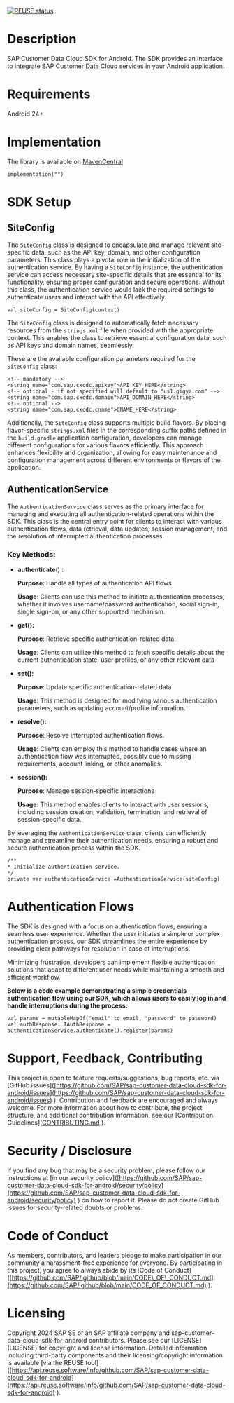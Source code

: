 [![REUSE status](https://api.reuse.software/badge/github.com/SAP/sap-customer-data-cloud-sdk-for-android)](https://api.reuse.software/info/github.com/SAP/sap-customer-data-cloud-sdk-for-android)

# Description

SAP Customer Data Cloud SDK for Android. The SDK provides an interface to integrate SAP Customer Data Cloud services in your Android application.


# Requirements

Android 24+


# Implementation

The library is available on [MavenCentral](http://sap.com)


    implementation("")

# SDK Setup


## SiteConfig

The `SiteConfig` class is designed to encapsulate and manage relevant site-specific data, such as the API key, domain, and other configuration parameters. This class plays a pivotal role in the initialization of the authentication service. By having a `SiteConfig` instance, the authentication service can access necessary site-specific details that are essential for its functionality, ensuring proper configuration and secure operations. Without this class, the authentication service would lack the required settings to authenticate users and interact with the API effectively.


    val siteConfig = SiteConfig(context)

The `SiteConfig` class is designed to automatically fetch necessary resources from the `strings.xml` file when provided with the appropriate context. This enables the class to retrieve essential configuration data, such as API keys and domain names, seamlessly.

These are the available configuration parameters required for the `SiteConfig` class:


    <!-- mandatory -->
    <string name="com.sap.cxcdc.apikey">API_KEY_HERE</string>
    <!-- optional - if not specified will default to "us1.gigya.com" -->
    <string name="com.sap.cxcdc.domain">API_DOMAIN_HERE</string> 
    <!-- optional -->
    <string name="com.sap.cxcdc.cname">CNAME_HERE</string>

Additionally, the `SiteConfig` class supports multiple build flavors. By placing flavor-specific `strings.xml` files in the corresponding suffix paths defined in the `build.gradle` application configuration, developers can manage different configurations for various flavors efficiently. This approach enhances flexibility and organization, allowing for easy maintenance and configuration management across different environments or flavors of the application.

## AuthenticationService

The `AuthenticationService` class serves as the primary interface for managing and executing all authentication-related operations within the SDK. This class is the central entry point for clients to interact with various authentication flows, data retrieval, data updates, session management, and the resolution of interrupted authentication processes.


### Key Methods:


*   **authenticate**() :

    **Purpose**: Handle all types of authentication API flows.

    **Usage**: Clients can use this method to initiate authentication processes, whether it involves username/password authentication, social sign-in, single sign-on, or any other supported mechanism.

*   **get():**

    **Purpose**: Retrieve specific authentication-related data.

    **Usage**: Clients can utilize this method to fetch specific details about the current authentication state, user profiles, or any other relevant data

*   **set():**

    **Purpose**: Update specific authentication-related data.

    **Usage**: This method is designed for modifying various authentication parameters, such as updating account/profile information.

*   **resolve():**

    **Purpose**: Resolve interrupted authentication flows.

    **Usage**: Clients can employ this method to handle cases where an authentication flow was interrupted, possibly due to missing requirements, account linking, or other anomalies.

*   **session():**

    **Purpose**: Manage session-specific interactions

    **Usage**: This method enables clients to interact with user sessions, including session creation, validation, termination, and retrieval of session-specific data.


By leveraging the `AuthenticationService` class, clients can efficiently manage and streamline their authentication needs, ensuring a robust and secure authentication process within the SDK.


    /**
    * Initialize authentication service.
    */
    private var authenticationService =AuthenticationService(siteConfig)



# Authentication Flows

The SDK is designed with a focus on authentication flows, ensuring a seamless user experience. Whether the user initiates a simple or complex authentication process, our SDK streamlines the entire experience by providing clear pathways for resolution in case of interruptions.

Minimizing frustration, developers can implement flexible authentication solutions that adapt to different user needs while maintaining a smooth and efficient workflow.


**Below is a code example demonstrating a simple credentials authentication flow using our SDK, which allows users to easily log in and handle interruptions during the process:**


    val params = mutableMapOf("email" to email, "password" to password)
    val authResponse: IAuthResponse = authenticationService.authenticate().register(params)

# Support, Feedback, Contributing

This project is open to feature requests/suggestions, bug reports, etc. via \[GitHub issues\]([https://github.com/SAP/sap-customer-data-cloud-sdk-for-android/issues](https://github.com/SAP/sap-customer-data-cloud-sdk-for-android/issues) ). Contribution and feedback are encouraged and always welcome. For more information about how to contribute, the project structure, and additional contribution information, see our \[Contribution Guidelines\]([CONTRIBUTING.md](http://CONTRIBUTING.md) ).


# Security / Disclosure

If you find any bug that may be a security problem, please follow our instructions at \[in our security policy\]([https://github.com/SAP/sap-customer-data-cloud-sdk-for-android/security/policy](https://github.com/SAP/sap-customer-data-cloud-sdk-for-android/security/policy) ) on how to report it. Please do not create GitHub issues for security-related doubts or problems.


# Code of Conduct

As members, contributors, and leaders pledge to make participation in our community a harassment-free experience for everyone. By participating in this project, you agree to always abide by its \[Code of Conduct\]([https://github.com/SAP/.github/blob/main/CODE\_OF\_CONDUCT.md](https://github.com/SAP/.github/blob/main/CODE_OF_CONDUCT.md) ).


# Licensing

Copyright 2024 SAP SE or an SAP affiliate company and sap-customer-data-cloud-sdk-for-android contributors. Please see our \[LICENSE\](LICENSE) for copyright and license information. Detailed information including third-party components and their licensing/copyright information is available \[via the REUSE tool\]([https://api.reuse.software/info/github.com/SAP/sap-customer-data-cloud-sdk-for-android](https://api.reuse.software/info/github.com/SAP/sap-customer-data-cloud-sdk-for-android) ).